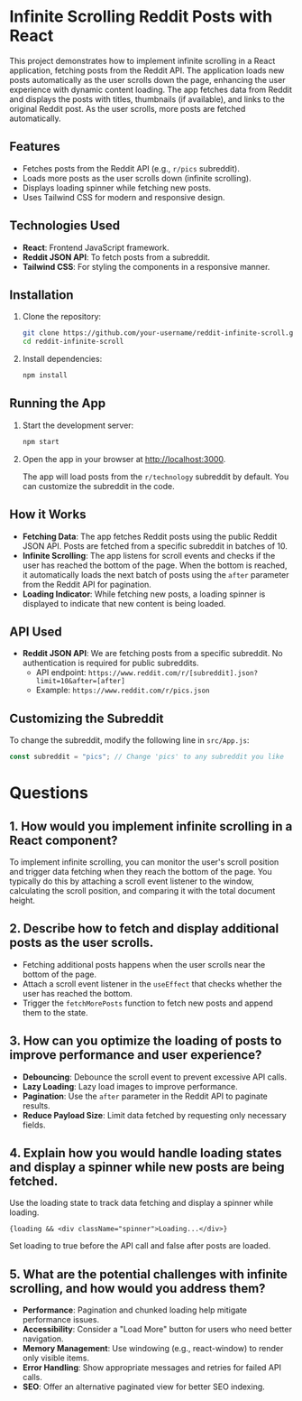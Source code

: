 # Infinite Scrolling Reddit Posts with React

This project demonstrates how to implement infinite scrolling in a React application, fetching posts from the Reddit API. The application loads new posts automatically as the user scrolls down the page, enhancing the user experience with dynamic content loading. The app fetches data from Reddit and displays the posts with titles, thumbnails (if available), and links to the original Reddit post. As the user scrolls, more posts are fetched automatically.

## Features

- Fetches posts from the Reddit API (e.g., `r/pics` subreddit).
- Loads more posts as the user scrolls down (infinite scrolling).
- Displays loading spinner while fetching new posts.
- Uses Tailwind CSS for modern and responsive design.

## Technologies Used

- **React**: Frontend JavaScript framework.
- **Reddit JSON API**: To fetch posts from a subreddit.
- **Tailwind CSS**: For styling the components in a responsive manner.

## Installation

1. Clone the repository:

   ```bash
   git clone https://github.com/your-username/reddit-infinite-scroll.git
   cd reddit-infinite-scroll
   ```

2. Install dependencies:

   ```bash
   npm install
   ```

## Running the App

1. Start the development server:

   ```bash
   npm start
   ```

2. Open the app in your browser at [http://localhost:3000](http://localhost:3000).

   The app will load posts from the `r/technology` subreddit by default. You can customize the subreddit in the code.

## How it Works

- **Fetching Data**: The app fetches Reddit posts using the public Reddit JSON API. Posts are fetched from a specific subreddit in batches of 10.
- **Infinite Scrolling**: The app listens for scroll events and checks if the user has reached the bottom of the page. When the bottom is reached, it automatically loads the next batch of posts using the `after` parameter from the Reddit API for pagination.
- **Loading Indicator**: While fetching new posts, a loading spinner is displayed to indicate that new content is being loaded.

## API Used

- **Reddit JSON API**: We are fetching posts from a specific subreddit. No authentication is required for public subreddits.
  - API endpoint: `https://www.reddit.com/r/[subreddit].json?limit=10&after=[after]`
  - Example: `https://www.reddit.com/r/pics.json`

## Customizing the Subreddit

To change the subreddit, modify the following line in `src/App.js`:

```js
const subreddit = "pics"; // Change 'pics' to any subreddit you like
```

# Questions

## 1. How would you implement infinite scrolling in a React component?

To implement infinite scrolling, you can monitor the user's scroll position and trigger data fetching when they reach the bottom of the page. You typically do this by attaching a scroll event listener to the window, calculating the scroll position, and comparing it with the total document height.

## 2. Describe how to fetch and display additional posts as the user scrolls.

- Fetching additional posts happens when the user scrolls near the bottom of the page.
- Attach a scroll event listener in the `useEffect` that checks whether the user has reached the bottom.
- Trigger the `fetchMorePosts` function to fetch new posts and append them to the state.

## 3. How can you optimize the loading of posts to improve performance and user experience?

- **Debouncing**: Debounce the scroll event to prevent excessive API calls.
- **Lazy Loading**: Lazy load images to improve performance.
- **Pagination**: Use the `after` parameter in the Reddit API to paginate results.
- **Reduce Payload Size**: Limit data fetched by requesting only necessary fields.

## 4. Explain how you would handle loading states and display a spinner while new posts are being fetched.

Use the loading state to track data fetching and display a spinner while loading.

```
{loading && <div className="spinner">Loading...</div>}
```

Set loading to true before the API call and false after posts are loaded.

## 5. What are the potential challenges with infinite scrolling, and how would you address them?

- **Performance**: Pagination and chunked loading help mitigate performance issues.
- **Accessibility**: Consider a "Load More" button for users who need better navigation.
- **Memory Management**: Use windowing (e.g., react-window) to render only visible items.
- **Error Handling**: Show appropriate messages and retries for failed API calls.
- **SEO**: Offer an alternative paginated view for better SEO indexing.
